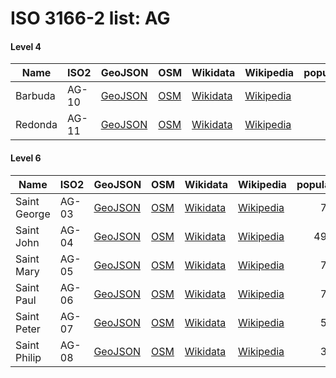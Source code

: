 # ISO 3166-2 list: AG


#### Level 4
Name | ISO2 | GeoJSON | OSM | Wikidata | Wikipedia | population 
--- | --- | --- | --- | --- | --- | --: 
Barbuda | AG-10 | [GeoJSON](../../geojson/q8/iso2/AG/AG-10.geojson) | [OSM](https://www.openstreetmap.org/relation/7742426) | [Wikidata](https://www.wikidata.org/wiki/Q238752) | [Wikipedia](http://en.wikipedia.org/wiki/en%3ABarbuda) | 1,638
Redonda | AG-11 | [GeoJSON](../../geojson/q8/iso2/AG/AG-11.geojson) | [OSM](https://www.openstreetmap.org/relation/7742427) | [Wikidata](https://www.wikidata.org/wiki/Q457261) | [Wikipedia](http://en.wikipedia.org/wiki/en%3ARedonda) | 


#### Level 6
Name | ISO2 | GeoJSON | OSM | Wikidata | Wikipedia | population 
--- | --- | --- | --- | --- | --- | --: 
Saint George | AG-03 | [GeoJSON](../../geojson/q8/iso2/AG/AG-03.geojson) | [OSM](https://www.openstreetmap.org/relation/9604933) | [Wikidata](https://www.wikidata.org/wiki/Q1770796) | [Wikipedia](http://en.wikipedia.org/wiki/en%3ASaint%20George%20Parish%2C%20Antigua%20and%20Barbuda) | 7,496
Saint John | AG-04 | [GeoJSON](../../geojson/q8/iso2/AG/AG-04.geojson) | [OSM](https://www.openstreetmap.org/relation/9604932) | [Wikidata](https://www.wikidata.org/wiki/Q548816) | [Wikipedia](http://en.wikipedia.org/wiki/en%3ASaint%20John%20Parish%2C%20Antigua%20and%20Barbuda) | 49,225
Saint Mary | AG-05 | [GeoJSON](../../geojson/q8/iso2/AG/AG-05.geojson) | [OSM](https://www.openstreetmap.org/relation/9604457) | [Wikidata](https://www.wikidata.org/wiki/Q1999872) | [Wikipedia](http://en.wikipedia.org/wiki/en%3ASaint%20Mary%20Parish%2C%20Antigua%20and%20Barbuda) | 7,067
Saint Paul | AG-06 | [GeoJSON](../../geojson/q8/iso2/AG/AG-06.geojson) | [OSM](https://www.openstreetmap.org/relation/9604629) | [Wikidata](https://www.wikidata.org/wiki/Q386093) | [Wikipedia](http://en.wikipedia.org/wiki/en%3ASaint%20Paul%20Parish%2C%20Antigua%20and%20Barbuda) | 7,979
Saint Peter | AG-07 | [GeoJSON](../../geojson/q8/iso2/AG/AG-07.geojson) | [OSM](https://www.openstreetmap.org/relation/9604794) | [Wikidata](https://www.wikidata.org/wiki/Q1952603) | [Wikipedia](http://en.wikipedia.org/wiki/en%3ASaint%20Peter%20Parish%2C%20Antigua%20and%20Barbuda) | 5,307
Saint Philip | AG-08 | [GeoJSON](../../geojson/q8/iso2/AG/AG-08.geojson) | [OSM](https://www.openstreetmap.org/relation/9604456) | [Wikidata](https://www.wikidata.org/wiki/Q1996895) | [Wikipedia](http://en.wikipedia.org/wiki/en%3ASaint%20Philip%20Parish%2C%20Antigua%20and%20Barbuda) | 3,125
